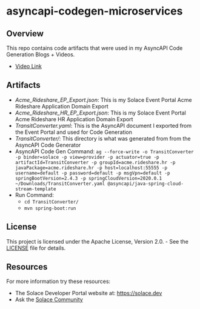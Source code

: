 # asyncapi-codegen-microservices

## Overview
This repo contains code artifacts that were used in my AsyncAPI Code Generation Blogs + Videos.

* [Video Link](https://www.youtube.com/watch?v=JqR1jEKJg64)

## Artifacts
* *Acme_Rideshare_EP_Export.json*: This is my Solace Event Portal Acme Rideshare Application Domain Export
* *Acme_Rideshare_HR_EP_Export.json*: This is my Solace Event Portal Acme Rideshare HR Application Domain Export
* *TransitConverter.yaml*: This is the AsyncAPI document I exported from the Event Portal and used for Code Generation
* *TransitConverter/*: This directory is what was generated from from the AsyncAPI Code Generator
* AsyncAPI Code Gen Command: `ag --force-write -o TransitConverter -p binder=solace -p view=provider -p actuator=true -p artifactId=TransitConverter -p groupId=acme.rideshare.hr -p javaPackage=acme.rideshare.hr -p host=localhost:55555 -p username=default -p password=default -p msgVpn=default -p springBootVersion=2.4.3 -p springCloudVersion=2020.0.1 ~/Downloads/TransitConverter.yaml @asyncapi/java-spring-cloud-stream-template`
* Run Command:
  * `cd TransitConverter/`
  * `mvn spring-boot:run`

## License

This project is licensed under the Apache License, Version 2.0. - See the [LICENSE](LICENSE) file for details.

## Resources

For more information try these resources:

- The Solace Developer Portal website at: https://solace.dev
- Ask the [Solace Community](https://solace.community)
